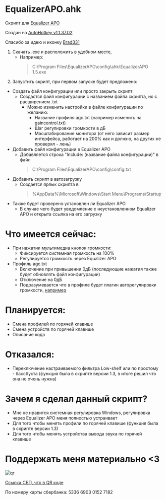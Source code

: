 # EqualizerAPO.ahk
Скрипт для [Equalizer APO](https://sourceforge.net/projects/equalizerapo/)

Создан на [AutoHotkey v1.1.37.02](https://www.autohotkey.com/)

Спасибо за идею и иконку [Brad331](https://github.com/Brad331/APOpreamp.ahk/)
1. Скачать .exe и расположить в удобном месте,
   * Например: 
      >C:\Program Files\EqualizerAPO\config\ahk\EqualizerAPO 1.5.exe
2. Запустить скрипт, при первом запуске будет предложено:
* Создать файл конфигурации или просто закрыть скрипт
    * Создастся файл конфигурации с названием файла скрипта, но с расширением .txt
        *  Можно изменить настройки в файле конфигурации по желанию:
            * Название профиля agc.txt (например изменить на gaincontrol.txt)
            * Шаг регулировки громкости в дБ
            * Масштабирование монитора (от него зависит размер интерфейса, работает на 200% как и должно, на других не проверял - лень)
* Добавить файл конфигурации в Equalizer APO
   * Добавляется строка "Include: (название файла конфигурации)" в файл
      >C:\Program Files\EqualizerAPO\config\config.txt
* Добавить скрипт в автозагрузку
    * Создается ярлык скрипта в
      >%AppData%\Microsoft\Windows\Start Menu\Programs\Startup
* Также будет проверено установлен ли Equalizer APO
   * В случае чего будет уведомление о неустановленном Equalizer APO и открыта ссылка на его загрузку
# Что имеется сейчас:
* При нажатии мультимедиа кнопок громкости:
   * Фиксируется системная громкость на 100%
   * Регулируется громкость через Equalizer APO
* Профиль agc.txt
   * Включение при привышении 0дБ (последующие нажатия также будет обновлять файл конфигурации)
   * Отключение на 0дБ
   * Подразумевается что в профиле будет плагин авторегулировки громкости, [например](https://www.hornetplugins.com/plugins/hornet-vu-meter-mk4/)
# Планируется:
* Смена профилей по горячей клавише
* Смена устройств по горячей клавише
* Описание кода
# Отказался:
* Переключение настраиваемого фильтра Low-shelf или по простому - бассбуста (функция была в скрипте версии 1.3, в итоге решил что она не очень нужна)
# Зачем я сделал данный скрипт?
* Мне не нравится системная регулировка Windows, регулировка через Equalizer APO меня полностью устраивает
* Для того чтобы менять профили по горячей клавише (функция была в скрипте версии 1.3)
* Для того чтобы менять устройства вывода звука по горячей клавише
# Поддержать меня материально <3
![qr](https://github.com/user-attachments/assets/5ae2c744-718e-4046-9ba7-a583f7b7abba)

[Ссылка СБП, что в QR коде](https://www.sberbank.com/sms/pbpn?requisiteNumber=79518135797)

По номеру карты сбербанка: 5336 6903 0152 7182
